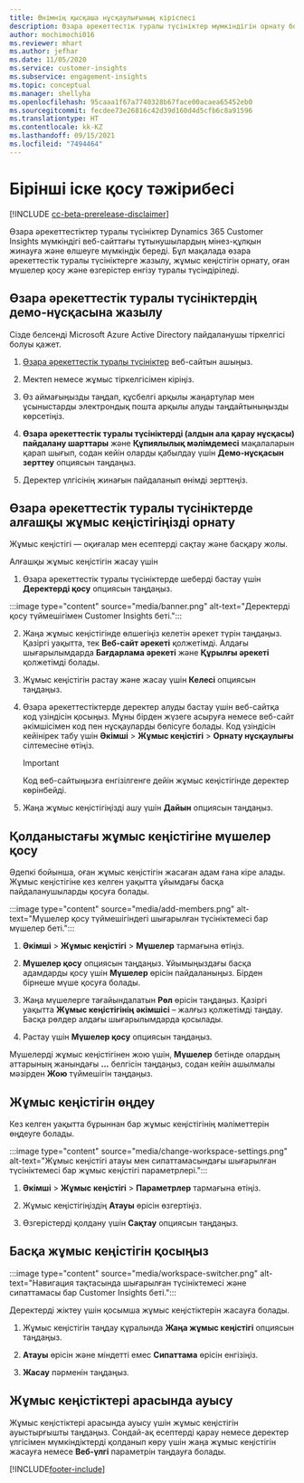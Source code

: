 ```yaml
---
title: Өнімнің қысқаша нұсқаулығының кіріспесі
description: Өзара әрекеттестік туралы түсініктер мүмкіндігін орнату бойынша алғаш рет іске қосу тәжірибесі.
author: mochimochi016
ms.reviewer: mhart
ms.author: jefhar
ms.date: 11/05/2020
ms.service: customer-insights
ms.subservice: engagement-insights
ms.topic: conceptual
ms.manager: shellyha
ms.openlocfilehash: 95caaa1f67a7740328b67face00acaea65452eb0
ms.sourcegitcommit: fecdee73e26816c42d39d160d4d5cfb6c8a91596
ms.translationtype: HT
ms.contentlocale: kk-KZ
ms.lasthandoff: 09/15/2021
ms.locfileid: "7494464"
---
```

# <a name="first-run-experience"></a>Бірінші іске қосу тәжірибесі

[!INCLUDE [cc-beta-prerelease-disclaimer](includes/cc-beta-prerelease-disclaimer.md)]

Өзара әрекеттестіктер туралы түсініктер Dynamics 365 Customer Insights мүмкіндігі веб-сайттағы тұтынушылардың мінез-құлқын жинауға және өлшеуге мүмкіндік береді. Бұл мақалада өзара әрекеттестік туралы түсініктерге жазылу, жұмыс кеңістігін орнату, оған мүшелер қосу және өзгерістер енгізу туралы түсіндіріледі.

## <a name="sign-up-for-a-demo-of-engagement-insights"></a>Өзара әрекеттестік туралы түсініктердің демо-нұсқасына жазылу

Сізде белсенді Microsoft Azure Active Directory пайдаланушы тіркелгісі болуы қажет. 

1. [Өзара әрекеттестік туралы түсініктер](https://home.ci.ai.dynamics.com/app/engagement-insights) веб-сайтын ашыңыз. 

1. Мектеп немесе жұмыс тіркелгісімен кіріңіз.

1. Өз аймағыңызды таңдап, құсбелгі арқылы жаңартулар мен ұсыныстарды электрондық пошта арқылы алуды таңдайтыныңызды көрсетіңіз.

1. **Өзара әрекеттестік туралы түсініктерді (алдын ала қарау нұсқасы) пайдалану шарттары** және **Құпиялылық мәлімдемесі** мақалаларын қарап шығып, содан кейін оларды қабылдау үшін **Демо-нұсқасын зерттеу** опциясын таңдаңыз.

1. Деректер үлгісінің жинағын пайдаланып өнімді зерттеңіз. 

## <a name="set-up-your-first-workspace-in-engagement-insights"></a>Өзара әрекеттестік туралы түсініктерде алғашқы жұмыс кеңістігіңізді орнату

Жұмыс кеңістігі — оқиғалар мен есептерді сақтау және басқару жолы.

Алғашқы жұмыс кеңістігін жасау үшін

1. Өзара әрекеттестік туралы түсініктерде шеберді бастау үшін **Деректерді қосу** опциясын таңдаңыз. 

:::image type="content" source="media/banner.png" alt-text="Деректерді қосу түймешігімен Customer Insights беті.":::

2. Жаңа жұмыс кеңістігінде өлшегіңіз келетін әрекет түрін таңдаңыз. Қазіргі уақытта, тек **Веб-сайт әрекеті** қолжетімді. Алдағы шығарылымдарда **Бағдарлама әрекеті** және **Құрылғы әрекеті** қолжетімді болады.

1. Жұмыс кеңістігін растау және жасау үшін **Келесі** опциясын таңдаңыз.

1. Өзара әрекеттестіктерде деректер алуды бастау үшін веб-сайтқа код үзіндісін қосыңыз. Мұны бірден жүзеге асыруға немесе веб-сайт әкімшісімен код пен нұсқауларды бөлісуге болады. Код үзіндісін кейінірек табу үшін **Әкімші** > **Жұмыс кеңістігі** > **Орнату нұсқаулығы** сілтемесіне өтіңіз.

   > [!IMPORTANT]
   > Код веб-сайтыңызға енгізілгенге дейін жұмыс кеңістігінде деректер көрінбейді.

1. Жаңа жұмыс кеңістігіңізді ашу үшін **Дайын** опциясын таңдаңыз. 

## <a name="add-members-to-an-existing-workspace"></a>Қолданыстағы жұмыс кеңістігіне мүшелер қосу

Әдепкі бойынша, оған жұмыс кеңістігін жасаған адам ғана кіре алады. Жұмыс кеңістігіне кез келген уақытта ұйымдағы басқа пайдаланушыларды қосуға болады.

:::image type="content" source="media/add-members.png" alt-text="Мүшелер қосу түймешігіндегі шығарылған түсініктемесі бар мүшелер беті.":::

1. **Әкімші** > **Жұмыс кеңістігі** > **Мүшелер** тармағына өтіңіз.

2. **Мүшелер қосу** опциясын таңдаңыз. Ұйымыңыздағы басқа адамдарды қосу үшін **Мүшелер** өрісін пайдаланыңыз. Бірден бірнеше мүше қосуға болады.

3. Жаңа мүшелерге тағайындалатын **Рөл** өрісін таңдаңыз. Қазіргі уақытта **Жұмыс кеңістігінің әкімшісі** – жалғыз қолжетімді таңдау. Басқа рөлдер алдағы шығарылымдарда қосылады.

4. Растау үшін **Мүшелер қосу** опциясын таңдаңыз.

Мүшелерді жұмыс кеңістігінен жою үшін, **Мүшелер** бетінде олардың аттарының жанындағы **...** белгісін таңдаңыз, содан кейін ашылмалы мәзірден **Жою** түймешігін таңдаңыз.

## <a name="edit-a-workspace"></a>Жұмыс кеңістігін өңдеу

Кез келген уақытта бұрыннан бар жұмыс кеңістігінің мәліметтерін өңдеуге болады.

:::image type="content" source="media/change-workspace-settings.png" alt-text="Жұмыс кеңістігі атауы мен сипаттамасындағы шығарылған түсініктемесі бар жұмыс кеңістігі параметрлері.":::

1. **Әкімші** > **Жұмыс кеңістігі** > **Параметрлер** тармағына өтіңіз.

1. Жұмыс кеңістігіңіздің **Атауы** өрісін өзгертіңіз.

1. Өзгерістерді қолдану үшін **Сақтау** опциясын таңдаңыз.

## <a name="add-another-new-workspace"></a>Басқа жұмыс кеңістігін қосыңыз

:::image type="content" source="media/workspace-switcher.png" alt-text="Навигация тақтасында шығарылған түсініктемесі және сипаттамасы бар Customer Insights беті.":::

Деректерді жіктеу үшін қосымша жұмыс кеңістіктерін жасауға болады.

1. Жұмыс кеңістігін таңдау құралында **Жаңа жұмыс кеңістігі** опциясын таңдаңыз.

1. **Атауы** өрісін және міндетті емес **Сипаттама** өрісін енгізіңіз.

1. **Жасау** пәрменін таңдаңыз.

## <a name="switch-between-workspaces"></a>Жұмыс кеңістіктері арасында ауысу

Жұмыс кеңістіктері арасында ауысу үшін жұмыс кеңістігін ауыстырғышты таңдаңыз. Сондай-ақ есептерді қарау немесе деректер үлгісімен мүмкіндіктерді қолданып көру үшін жаңа жұмыс кеңістігін жасауға немесе **Веб-үлгі** параметрін таңдауға болады. 



[!INCLUDE[footer-include](../includes/footer-banner.md)]